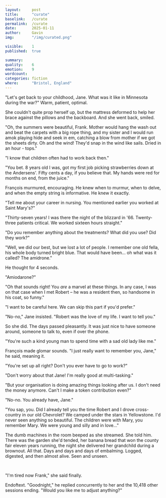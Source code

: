 ```yaml
---
layout:     post
title:      "curate"
baselink:   /curate
permalink:  /curate
date:       2025-01-11
author:     Gavin   
img:        "/img/curated.png"

visible:    1
published:  true

summary:    
quality:    6
emotion:    9
wordcount:      
categories: fiction
where:      "Bristol, England"
---
```



"Let's get back to your childhood, Jane. What was it like in Minnesota during the war?" Warm, patient, optimal. 

She couldn't quite prop herself up, but the mattress deformed to help her brace against the pillows and the backboard. And she went back, smiled.

"Oh, the summers were beautiful, Frank. Mother would hang the wash out and beat the carpets with a big rope thing, and my sister and I would run amok playing hide and seek in em, catching a blow from mother if we got the sheets dirty. Oh and the wind! They'd snap in the wind like sails. Dried in an hour - tops."

"I know that children often had to work back then."

"You bet. 8 years old I was, got my first job picking strawberries down at the Andersens'. Fifty cents a day, if you believe that. My hands were red for months on end, from the juice."

François murmured, encouraging. He knew when to murmur, when to delve, and when the empty string is informative. He knew it exactly.

"Tell me about your career in nursing. You mentioned earlier you worked at Saint Mary's?"

"Thirty-seven years! I was there the night of the blizzard in '66. Twenty-three patients critical. We worked sixteen hours straight."

"Do you remember anything about the treatments? What did you use? Did they work?"

"Well, we did our best, but we lost a lot of people. I remember one old fella, his whole body turned bright blue. That would have been... oh what was it called? The amidrone."

He thought for 4 seconds.

"Amiodarone?"

"Oh that sounds right! You _are_ a marvel at these things. In any case, I was on that case when I met Robert – he was a resident then, so handsome in his coat, so funny."

"I want to be careful here. We can skip this part if you'd prefer."

"No-no," Jane insisted. "Robert was the love of my life. I want to tell you."

So she did. The days passed pleasantly. It was just nice to have someone around, someone to talk to, even if over the phone.

"You're such a kind young man to spend time with a sad old lady like me."

François made glomar sounds. "I just really want to remember you, Jane," he said, meaning it. 

"You're set up all right? Don't you ever have to go to work?"

"Don't worry about that Jane! I'm really good at multi-tasking."

"But your organisation is doing amazing things looking after us. I don't need the money anymore. Can't I make a token contribution even?"

"No-no. You already have, Jane."

"You sap, you. Did I already tell you the time Robert and I drove cross-country in our old Chevrolet? We camped under the stars in Yellowstone. I'd never seen anything so beautiful. The children were with Mary, you remember Mary. We were young and silly and in love..."

The dumb machines in the room beeped as she streamed. She told him. There was the garden she'd tended, her banana bread that won the county fair eleven years running, the night she delivered her grandchild during a brownout. All that. Days and days and days of embalming. Logged, digested, and then almost alive. Seen and unseen.

<br>

"I'm tired now Frank," she said finally.

Endoftext. "Goodnight," he replied concurrently to her and the 10,418 other sessions ending. "Would you like me to adjust anything?"


<br><br><br>

<!-- Image is generated by Veo 2 -->
